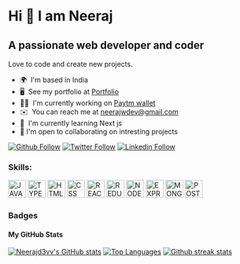 # Hi 👋 I am Neeraj
## A passionate web developer and coder
Love to code and create new projects.

* 🌍  I'm based in India 
* 🖥️  See my portfolio at [Portfolio](https://react-framer-portfolio.netlify.app/)
* 👨‍💻  I'm currently working on [Paytm wallet ](https://github.com/Neerajd3vv/Payease)
* ✉️  You can reach me at [neerajwdev@gmail.com](mailto:neerajwdev@gmail.com)
* 🧠  I'm currently learning Next js
* 🤝  I'm open to collaborating on intresting projects


[![Github Follow](https://img.shields.io/badge/Github-100000?style=badge&logo=github&logoColor=white)](https://github.com/Neerajd3vv)
[![Twitter Follow](https://img.shields.io/badge/Twitter-1DA1F2?style=badge&logo=twitter&logoColor=white)](https://twitter.com/NeerajbhattW)
[![Linkedin Follow](https://img.shields.io/badge/Linkedin-0077B5?style=badge&logo=linkedin&logoColor=white)](https://www.linkedin.com/in/neeraj-bhatt-984b992b2/)


<h3 align="left">Skills:</h3>
<p align="left">

<a href="https://www.javascript.com/" target="_blank" rel="noreferrer"><img src="https://cdn.jsdelivr.net/gh/devicons/devicon/icons/javascript/javascript-original.svg" width="36" height="36" alt="JAVASCRIPT" /></a>
<a href="https://www.typescriptlang.org/" target="_blank" rel="noreferrer"><img src="https://cdn.jsdelivr.net/gh/devicons/devicon/icons/typescript/typescript-original.svg" width="36" height="36" alt="TYPESCRIPT" /></a>
<a href="https://developer.mozilla.org/en-US/docs/Web/HTML" target="_blank" rel="noreferrer"><img src="https://cdn.jsdelivr.net/gh/devicons/devicon/icons/html5/html5-original.svg" width="36" height="36" alt="HTML" /></a> 
<a href="https://developer.mozilla.org/en-US/docs/Web/CSS" target="_blank" rel="noreferrer"><img src="https://cdn.jsdelivr.net/gh/devicons/devicon/icons/css3/css3-original.svg" width="36" height="36" alt="CSS" /></a> 
<a href="https://reactjs.org/" target="_blank" rel="noreferrer"><img src="https://cdn.jsdelivr.net/gh/devicons/devicon/icons/react/react-original.svg" width="36" height="36" alt="REACT" /></a> 
<a href="https://redux.js.org/" target="_blank" rel="noreferrer"><img src="https://cdn.jsdelivr.net/gh/devicons/devicon/icons/redux/redux-original.svg" width="36" height="36" alt="REDUX" /></a> 
<a href="https://nodejs.org/en/" target="_blank" rel="noreferrer"><img src="https://cdn.jsdelivr.net/gh/devicons/devicon/icons/nodejs/nodejs-original.svg" width="36" height="36" alt="NODEJS" /></a> 
<a href="https://expressjs.com/" target="_blank" rel="noreferrer"><img src="https://cdn.jsdelivr.net/gh/devicons/devicon/icons/express/express-original.svg" width="36" height="36" alt="EXPRESS" /></a> 
<a href="https://www.mongodb.com/" target="_blank" rel="noreferrer"><img src="https://cdn.jsdelivr.net/gh/devicons/devicon/icons/mongodb/mongodb-original.svg" width="36" height="36" alt="MONGODB" /></a> 
<a href="https://www.postgresql.org/" target="_blank" rel="noreferrer"><img src="https://cdn.jsdelivr.net/gh/devicons/devicon/icons/postgresql/postgresql-original.svg" width="36" height="36" alt="POSTGRESQL" /></a> 

</p>


### Badges

<h4>My GitHub Stats</h4>
<a href="http://www.github.com/Neerajd3vv"><img src="https://github-readme-stats.vercel.app/api?username=Neerajd3vv&show_icons=true&title_color=70a5fd&icon_color=bf91f3&text_color=38bdae&bg_color=1a1b27&hide_border=true" alt="Neerajd3vv's GitHub stats" /></a>
<a href="http://www.github.com/Neerajd3vv"><img src="https://github-readme-stats.vercel.app/api/top-langs/?username=Neerajd3vv&langs_count=3&title_color=70a5fd&icon_color=bf91f3&text_color=38bdae&bg_color=1a1b27&hide_border=true" alt="Top Languages"/></a>
<a href="http://www.github.com/Neerajd3vv"><img src="https://github-readme-streak-stats.herokuapp.com/?user=Neerajd3vv&stroke=70a5fd&background=1a1b27&ring=70a5fd&fire=bf91f3&currStreakNum=bf91f3&currStreakLabel=bf91f3&sideNums=70a5fd&sideLabels=70a5fd&dates=38bdae&hide_border=true" alt="Github streak stats"/></a>



